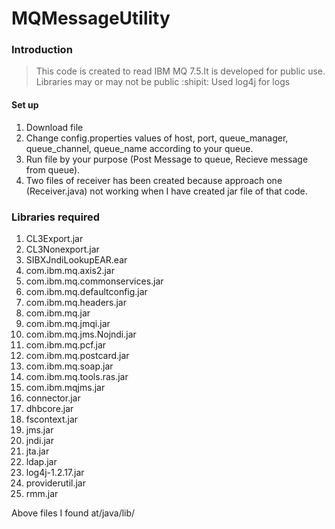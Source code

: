 # MQMessageUtility

### Introduction

> This code is created to read IBM MQ 7.5.It is developed for public use. Libraries may or may not be public :shipit:
> Used log4j for logs

#### Set up
1. Download file
2. Change config.properties values of host, port, queue_manager, queue_channel, queue_name according to your queue.
3. Run file by your purpose (Post Message to queue, Recieve message from queue).
4. Two files of receiver has been created because approach one (Receiver.java) not working when I have created jar file of that code.

### Libraries required
1. CL3Export.jar 
2. CL3Nonexport.jar 
3. SIBXJndiLookupEAR.ear 
4. com.ibm.mq.axis2.jar 
5. com.ibm.mq.commonservices.jar 
6. com.ibm.mq.defaultconfig.jar 
7. com.ibm.mq.headers.jar 
8. com.ibm.mq.jar 
9. com.ibm.mq.jmqi.jar 
10. com.ibm.mq.jms.Nojndi.jar 
11. com.ibm.mq.pcf.jar 
12. com.ibm.mq.postcard.jar 
13. com.ibm.mq.soap.jar 
14. com.ibm.mq.tools.ras.jar 
15. com.ibm.mqjms.jar 
16. connector.jar 
17. dhbcore.jar 
18. fscontext.jar 
19. jms.jar 
20. jndi.jar 
21. jta.jar 
22. ldap.jar 
23. log4j-1.2.17.jar 
24. providerutil.jar 
25. rmm.jar

Above files I found at<IBM MQ Installation folder>/java/lib/







